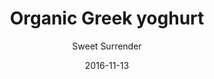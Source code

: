 ---
title: 'Organic Greek yoghurt'
description: 'With homemade honey-roasted granola'
color: '#ffffff'
price: '25'
meta:
    id: 7dd8505dd22ed3140747cbb4b180412c48aa5a4c
    parentId: f20f57fa9c3d8bff0902cfb33f350091a3a48d51
    language: en
date: '2016-11-13'
author: 'Sweet Surrender'
---